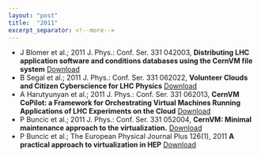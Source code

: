 ```yaml
---
layout: "post"
title:  "2011"
excerpt_separator: <!--more-->
---
```


- J Blomer et al.; 2011 J. Phys.: Conf. Ser. 331 042003, **Distributing LHC application software and conditions databases using the CernVM file system** [Download](http://iopscience.iop.org/1742-6596/331/4/042003)
- B Segal et al.; 2011 J. Phys.: Conf. Ser. 331 062022, **Volunteer Clouds and Citizen Cyberscience for LHC Physics** [Download](http://iopscience.iop.org/1742-6596/331/6/062022)
- A Harutyunyan et al.; 2011 J. Phys.: Conf. Ser. 331 062013, **CernVM CoPilot: a Framework for Orchestrating Virtual Machines Running Applications of LHC Experiments on the Cloud** [Download](http://iopscience.iop.org/1742-6596/331/6/062013)
- P Buncic et al.; 2011 J. Phys.: Conf. Ser. 331 052004, **CernVM: Minimal maintenance approach to the virtualization.** [Download](http://iopscience.iop.org/1742-6596/331/5/052004)
- P Buncic et al.; The European Physical Journal Plus 126(1), 2011 **A practical approach to virtualization in HEP** [Download](http://dx.doi.org/10.1140/epjp/i2011-11013-1)

<!--more-->